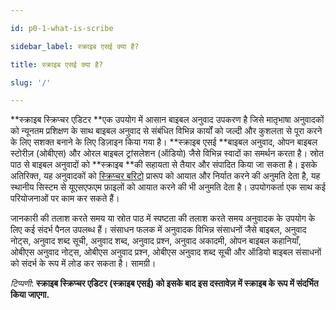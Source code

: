 ```yaml
---

id: p0-1-what-is-scribe

sidebar_label: स्क्राइब एसई क्या है?

title: स्क्राइब एसई क्या है?

slug: '/'

---
```


 

**स्क्राइब स्क्रिप्चर एडिटर **एक उपयोग में आसान बाइबल अनुवाद उपकरण है जिसे मातृभाषा अनुवादकों को न्यूनतम प्रशिक्षण के साथ बाइबल अनुवाद से संबंधित विभिन्न कार्यों को जल्दी और कुशलता से पूरा करने के लिए सशक्त बनाने के लिए डिज़ाइन किया गया है।
**स्क्राइब एसई **बाइबल अनुवाद, ओपन बाइबल स्टोरीज़ (ओबीएस) और ओरल बाइबल ट्रांसलेशन (ऑडियो) जैसे विभिन्न स्वादों का समर्थन करता है। स्रोत पाठ से बाइबल अनुवादों को **स्क्राइब **की सहायता से तैयार और संपादित किया जा सकता है। इसके अतिरिक्त, यह अनुवादकों को [स्क्रिप्चर बरिटो](https://docs.burrito.bible/) प्रारूप को आयात और निर्यात करने की अनुमति देता है, यह स्थानीय सिस्टम से यूएसएफएम फ़ाइलों को आयात करने की भी अनुमति देता है। उपयोगकर्ता एक साथ कई परियोजनाओं पर काम कर सकते हैं।

  जानकारी की तलाश करते समय या स्रोत पाठ में स्पष्टता की तलाश करते समय अनुवादक के उपयोग के लिए कई संदर्भ पैनल उपलब्ध हैं। संसाधन फलक में अनुवादक विभिन्न संसाधनों जैसे बाइबल, अनुवाद नोट्स, अनुवाद शब्द सूची, अनुवाद शब्द, अनुवाद प्रश्न, अनुवाद अकादमी, ओपन बाइबल कहानियाँ, ओबीएस अनुवाद नोट्स, ओबीएस अनुवाद प्रश्न, ओबीएस अनुवाद शब्द सूची और ऑडियो बाइबल संसाधनों को संदर्भ के रूप में लोड कर सकता है। सामग्री।

 

*टिप्पणी*: **स्क्राइब स्क्रिप्चर एडिटर (स्क्राइब एसई) को इसके बाद इस दस्तावेज़ में स्क्राइब के रूप में संदर्भित किया जाएगा.**